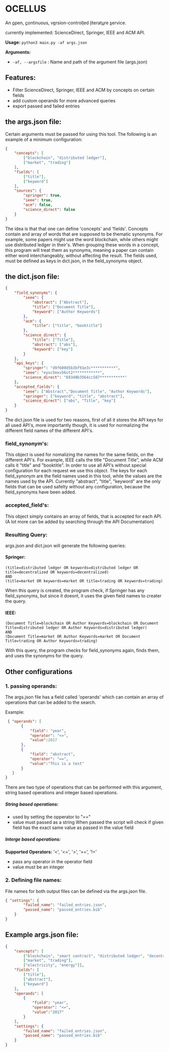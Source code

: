 # OCELLUS

An <u>o</u>pen, <u>c</u>ontinuous, v<u>e</u>rsion-control<u>l</u>ed <u>l</u>iterat<u>u</u>re <u>s</u>ervice.

currently implemented: ScienceDirect, Springer, IEEE and ACM API.

**Usage:** `python3 main.py -af args.json`

**Arguments:**
   - `-af, --argsfile` : Name and path of the argument file (args.json)

## Features:
- Filter ScienceDirect, Springer, IEEE and ACM by concepts on certain fields
- add custom operands for more advanced queries
- export passed and failed entries


## the args.json file:
Certain arguments must be passed for using this tool. The following is an example of a minimum configuration:
```json
{
    "concepts": [
        ["blockchain", "distributed ledger"],
        ["market", "trading"]
    ],
    "fields": [
        ["title"],
        ["keyword"]
    ],
    "sources": {
        "springer": true,
        "ieee": true,
        "acm": false,
        "science_direct": false
    }
}
```
The idea is that that one can define 'concepts' and 'fields'. Concepts contain and array of words that are supposed to be thematic synonyms. For example, some papers might use the word blockchain, while others might use distributed ledger in their's. When grouping these words in a concept, this program will treat them as synonyms, meaning a paper can contain either word interchangeably, without affecting the result. The fields used, must be defined as keys in dict.json, in the field_synonyms object.


## the dict.json file:
```json
{
    "field_synonyms": {
        "ieee": {
            "abstract": ["Abstract"],
            "title": ["Document Title"],
            "keyword": ["Author Keywords"]
        },
        "acm": {
            "title": ["title", "booktitle"]
        },
        "science_direct": {
            "title": ["Title"],
            "abstract": ["abs"],
            "keyword": ["key"]
        }
    },
    "api_keys": {
        "springer": "d9f600d5b3bf91e3c***********",
        "ieee": "eyxc5mxv56st2************",
        "science_direct": "69340b3564cc587***********"
    },
    "accepted_fields": {
        "ieee": ["Abstract","Document Title", "Author Keywords"],
        "springer": ["keyword", "title", "abstract"],
        "science_direct": ["abs", "Title", "key"]
    }   
}
```

The dict.json file is used for two reasons, first of all it stores the API keys for all used API's, more importantly though, it is used for normalizing the different field names of the different API's.

### field_synonym's:
This object is used for nomalizing the names for the same fields, on the different API's. For example, IEEE calls the title "Document Title", while ACM calls it "title" and "booktitle". In order to use all API's without special configuration for each request we use this object. The keys for each field_synonym are the field names used in this tool, while the values are the names used by the API. Currently "abstract", "title", "keyword" are the only fields that can be used safelty without any configuration, because the field_synonyms have been added.

### accepted_field's:
This object simply contains an array of fields, that is accepted for each API. (A lot more can be added by searching through the API Documentation)
### Resulting Query:
args.json and dict.json will generate the following queries:

#### Springer:
```
(title=distributed ledger OR keywords=distributed ledger OR title=decentralized OR keywords=decentralized)
AND
(title=market OR keywords=market OR title=trading OR keywords=trading)
```
When this query is created, the program check, if Springer has any field_synonyms, but since it doesnt, it uses the given field names to creater the query.

#### IEEE:
```
(Document Title=blockchain OR Author Keywords=blockchain OR Document Title=distributed ledger OR Author Keywords=distributed ledger)
AND
(Document Title=market OR Author Keywords=market OR Document Title=trading OR Author Keywords=trading)
```
With this query, the program checks for field_synonyms again, finds them, and uses the synonyms for the query.

## Other configurations

### 1. passing operands:
The args.json file has a field called 'operands' which can contain an array of operations that can be added to the search.

Example:
 ```json
  { "operands": [
        {   
            "field": "year",
            "operator": "<=",
            "value":2017
        },
        {   
            "field": "abstract",
            "operator": "==",
            "value":"This is a test"
        }
    ]
}
 ```

 There are two type of operations that can be performed with this argument, string based operations and integer based operations.

 ##### String based operations:

 - used by setting the opperator to "=="
 - value must passed as a string
 When passed the script will check if given field has the exact same value as passed in the value field

##### Interge based operations:
**Supported Operators:** '<', '<=', '>', '>=', '!='
- pass any operator in the operator field
- value must be an integer


### 2. Defining file names:

File names for both output files can be defined via the args.json file.

```json
{ "settings": {
        "failed_name": "failed_entries.json",
        "passed_name": "passed_entries.bib"
    }
}
```

## Example args.json file:

```json
{
    "concepts": [
        ["blockchain", "smart contract", "distributed ledger", "decentralized"],
        ["market", "trading"],
        ["electricity", "energy"]],
    "fields": [
        ["title"],
        ["abstract"],
        ["keyword"]
    ],
    "operands": [
        {   
            "field": "year",
            "operator": "<=",
            "value":"2017"
        }
    ],
    "settings": {
        "failed_name": "failed_entries.json",
        "passed_name": "passed_entries.bib"
    }
}
```
